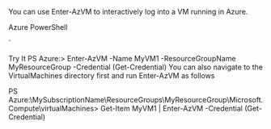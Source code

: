 You can use Enter-AzVM to interactively log into a VM running in Azure.

Azure PowerShell

`

Try It
PS Azure:\> Enter-AzVM -Name MyVM1 -ResourceGroupName MyResourceGroup -Credential (Get-Credential)
You can also navigate to the VirtualMachines directory first and run Enter-AzVM as follows

PS Azure:\MySubscriptionName\ResourceGroups\MyResourceGroup\Microsoft.Compute\virtualMachines> Get-Item MyVM1 | Enter-AzVM -Credential (Get-Credential)